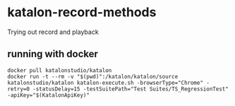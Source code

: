 # katalon-record-methods
Trying out record and playback

## running with docker
```
docker pull katalonstudio/katalon
docker run -t --rm -v "$(pwd)":/katalon/katalon/source katalonstudio/katalon katalon-execute.sh -browserType="Chrome" -retry=0 -statusDelay=15 -testSuitePath="Test Suites/TS_RegressionTest" -apiKey="$(KatalonApiKey)"
```
